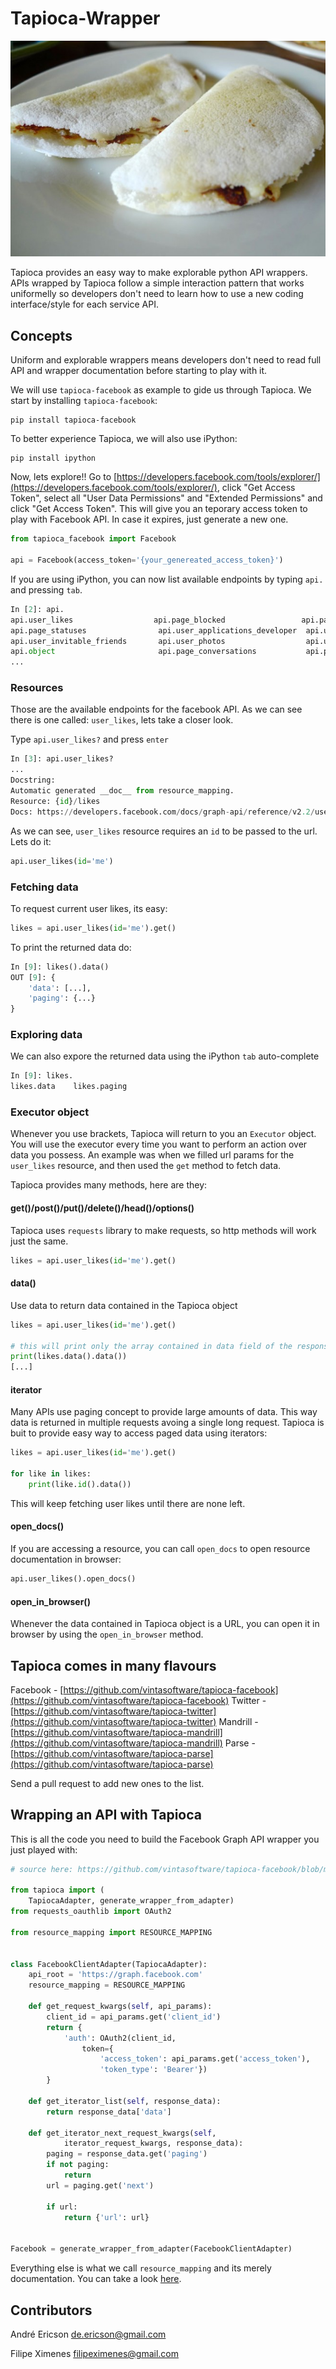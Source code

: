 # Tapioca-Wrapper

![Tapioca!!](tapioca.jpg "Tapioca")

Tapioca provides an easy way to make explorable python API wrappers.
APIs wrapped by Tapioca follow a simple interaction pattern that works uniformelly so developers don't need to learn how to use a new coding interface/style for each service API.

## Concepts

Uniform and explorable wrappers means developers don't need to read full API and wrapper documentation before starting to play with it.

We will use ```tapioca-facebook``` as example to gide us through Tapioca.
We start by installing ```tapioca-facebook```:
```
pip install tapioca-facebook
```

To better experience Tapioca, we will also use iPython:
```
pip install ipython
```

Now, lets explore!!
Go to [https://developers.facebook.com/tools/explorer/](https://developers.facebook.com/tools/explorer/), click "Get Access Token", select all "User Data Permissions" and "Extended Permissions" and click "Get Access Token". This will give you an teporary access token to play with Facebook API. In case it expires, just generate a new one.

``` python
from tapioca_facebook import Facebook

api = Facebook(access_token='{your_genereated_access_token}')

```

If you are using iPython, you can now list available endpoints by typing ```api.``` and pressing ```tab```.

``` python
In [2]: api.
api.user_likes                  api.page_blocked                 api.page_locations
api.page_statuses                api.user_applications_developer  api.user_friends
api.user_invitable_friends       api.user_photos                  api.user_videos
api.object                       api.page_conversations           api.page_milestones
...
```

### Resources

Those are the available endpoints for the facebook API. As we can see there is one called: ```user_likes```, lets take a closer look.

Type ```api.user_likes?``` and press ```enter```

``` python
In [3]: api.user_likes?
...
Docstring:
Automatic generated __doc__ from resource_mapping.
Resource: {id}/likes
Docs: https://developers.facebook.com/docs/graph-api/reference/v2.2/user/likes
```

As we can see, ```user_likes``` resource requires an ```id``` to be passed to the url. Lets do it:

``` python
api.user_likes(id='me')

```

### Fetching data

To request current user likes, its easy:

``` python
likes = api.user_likes(id='me').get()
```

To print the returned data do:

``` python
In [9]: likes().data()
OUT [9]: {
    'data': [...],
    'paging': {...}
}
```

### Exploring data

We can also expore the returned data using the iPython ```tab``` auto-complete

``` python
In [9]: likes.
likes.data    likes.paging
```

### Executor object

Whenever you use brackets, Tapioca will return to you an ```Executor``` object. You will use the executor every time you want to perform an action over data you possess. An example was when we filled url params for the ```user_likes``` resource, and then used the ```get``` method to fetch data.

Tapioca provides many methods, here are they:

#### get()/post()/put()/delete()/head()/options()

Tapioca uses ```requests``` library to make requests, so http methods will work just the same.
``` python
likes = api.user_likes(id='me').get()
```

#### data()
Use data to return data contained in the Tapioca object
``` python
likes = api.user_likes(id='me').get()

# this will print only the array contained in data field of the response
print(likes.data().data())
[...]
```

#### iterator

Many APIs use paging concept to provide large amounts of data. This way data is returned in multiple requests avoing a single long request.
Tapioca is buit to provide easy way to access paged data using iterators:

``` python
likes = api.user_likes(id='me').get()

for like in likes:
    print(like.id().data())
```
This will keep fetching user likes until there are none left.

#### open_docs()

If you are accessing a resource, you can call ```open_docs``` to open resource documentation in browser:

``` python
api.user_likes().open_docs()
```

#### open_in_browser()

Whenever the data contained in Tapioca object is a URL, you can open it in browser by using the ```open_in_browser``` method.


## Tapioca comes in many flavours

Facebook - [https://github.com/vintasoftware/tapioca-facebook](https://github.com/vintasoftware/tapioca-facebook)
Twitter - [https://github.com/vintasoftware/tapioca-twitter](https://github.com/vintasoftware/tapioca-twitter)
Mandrill - [https://github.com/vintasoftware/tapioca-mandrill](https://github.com/vintasoftware/tapioca-mandrill)
Parse - [https://github.com/vintasoftware/tapioca-parse](https://github.com/vintasoftware/tapioca-parse)

Send a pull request to add new ones to the list.

## Wrapping an API with Tapioca

This is all the code you need to build the Facebook Graph API wrapper you just played with:
``` python
# source here: https://github.com/vintasoftware/tapioca-facebook/blob/master/tapioca_facebook/tapioca_facebook.py

from tapioca import (
    TapiocaAdapter, generate_wrapper_from_adapter)
from requests_oauthlib import OAuth2

from resource_mapping import RESOURCE_MAPPING


class FacebookClientAdapter(TapiocaAdapter):
    api_root = 'https://graph.facebook.com'
    resource_mapping = RESOURCE_MAPPING

    def get_request_kwargs(self, api_params):
        client_id = api_params.get('client_id')
        return {
            'auth': OAuth2(client_id,
                token={
                    'access_token': api_params.get('access_token'),
                    'token_type': 'Bearer'})
        }

    def get_iterator_list(self, response_data):
        return response_data['data']

    def get_iterator_next_request_kwargs(self,
            iterator_request_kwargs, response_data):
        paging = response_data.get('paging')
        if not paging:
            return
        url = paging.get('next')

        if url:
            return {'url': url}


Facebook = generate_wrapper_from_adapter(FacebookClientAdapter)
```
Everything else is what we call ```resource_mapping``` and its merely documentation. You can take a look  [here](https://github.com/vintasoftware/tapioca-facebook/blob/master/tapioca_facebook/resource_mapping.py).

## Contributors

André Ericson de.ericson@gmail.com

Filipe Ximenes filipeximenes@gmail.com

